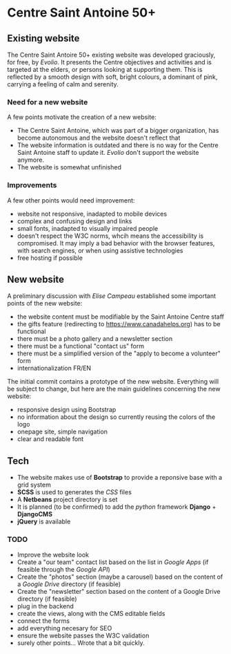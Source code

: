 # Centre Saint Antoine 50+

## Existing website
The Centre Saint Antoire 50+ existing website was developed graciously, for free, by *Evolio*. It presents 
the Centre objectives and activities and is targeted at the elders, or persons looking at supporting
them. This is reflected by a smooth design with soft, bright colours, a dominant of pink, carrying a feeling 
of calm and serenity.

### Need for a new website
A few points motivate the creation of a new website:
- The Centre Saint Antoine, which was part of a bigger organization, has become autonomous and the website
doesn't reflect that
- The website information is outdated and there is no way for the Centre Saint Antoine staff to update it.
*Evolio* don't support the website anymore.
- The website is somewhat unfinished

### Improvements
A few other points would need improvement: 
- website not responsive, inadapted to mobile devices
- complex and confusing design and links
- small fonts, inadapted to visually impaired people
- doesn't respect the W3C norms, whcih means the accessibility is compromised. It may imply a bad behavior
with the browser features, with search engines, or when using assistive technologies
- free hosting if possible

## New website
A preliminary discussion with *Elise Campeau* established some important points of the new website:
- the website content must be modifiable by the Saint Antoine Centre staff
- the gifts feature (redirecting to https://www.canadahelps.org) has to be functional
- there must be a photo gallery and a newsletter section
- there must be a functional "contact us" form
- there must be a simplified version of the "apply to become a volunteer" form
- internationalization FR/EN

The initial commit contains a prototype of the new website. Everything will be subject to change, but here
are the main guidelines concerning the new website:
- responsive design using Bootstrap
- no information about the design so currently reusing the colors of the logo
- onepage site, simple navigation
- clear and readable font

## Tech
- The website makes use of **Bootstrap** to provide a reponsive base with a grid system
- **SCSS** is used to generates the *CSS* files
- A **Netbeans** project directory is set
- It is planned (to be confirmed) to add the *python* framework **Django** + **DjangoCMS**
- **jQuery** is available

### TODO
- Improve the website look
- Create a "our team" contact list based on the list in *Google Apps* (if feasible through the *Google API*)
- Create the "photos" section (maybe a carousel) based on the content of a *Google Drive* directory (if feasible)
- Create the "newsletter" section based on the content of a Google Drive directory (if feasible)
- plug in the backend
- create the views, along with the CMS editable fields
- connect the forms
- add everything necesary for SEO
- ensure the website passes the W3C validation
- surely other points... Wrote that a bit quickly.